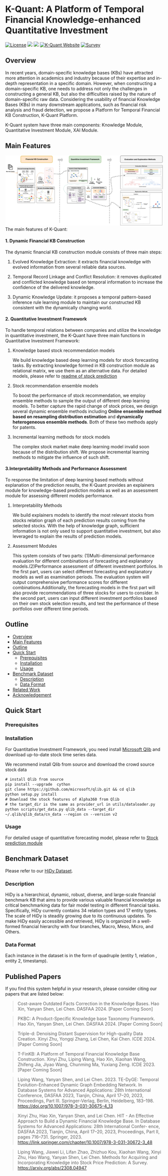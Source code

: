# K-Quant: A Platform of Temporal Financial Knowledge-enhanced Quantitative Investment

[![License](https://img.shields.io/badge/license-Apache--2.0-blue.svg)](https://www.apache.org/licenses/LICENSE-2.0.html)
![](https://img.shields.io/badge/platform-win%20%7C%20linux-yellow.svg)
![](https://img.shields.io/badge/python--language-2.7-red.svg)
[![K-Quant Website](https://img.shields.io/website-up-down-green-red/https/shields.io.svg?label=K-Quant%20website)](http://lccpu22.cse.ust.hk:8003/new/index.html#/welcome)
[![Survey](https://img.shields.io/badge/Survey%20%E2%AD%90-%23FF8000)](https://arxiv.org/abs/2308.04947)

## Overview
In recent years, domain-specific knowledge bases (KBs) have attracted more attention in academics and industry because of their expertise and in-depth representation in a specific domain. However, when constructing a domain-specific KB, one needs to address not only the challenges in constructing a general KB, but also the difficulties raised by the nature of domain-specific raw data. Considering the usability of financial Knowledge Bases (KBs) in many downstream applications, such as financial risk analysis and fraud detection, we propose a Platform for Temporal Financial KB Construction, K-Quant Platform. 

K-Quant system have three main components: Knowledge Module, Quantitative Investment Module, XAI Module.

## Main Features
![overview](logo/demo_overview.png)
The main features of K-Quant:

#### 1. Dynamic Financial KB Construction

The dynamic financial KB construction module consists of three main steps:

1. Evolved Knowledge Extraction: it extracts financial knowledge with evolved information from several reliable data sources.

2. Temporal Record Linkage and Conflict Resolution: it removes duplicated and conflicted knowledge based on temporal information to increase the confidence of the delivered knowledge.

3. Dynamic Knowledge Update: it proposes a temporal pattern-based inference rule learning module to maintain our constructed KB consistent with the dynamically changing world.

#### 2. Quantitative Investment Framework
To handle temporal relations between companies and utilize the knowledge in quantitative investment, the K-Quant have three main functions in Quantitative Investment Framework:
  1. Knowledge based stock recommendation models

     We build knowledge based deep learning models for stock forecasting tasks. By extracting knowledge formed in KB construction module as relational matrix, we use them as an alternative data. For detailed models, please refer to [readme of stock prediction](Model/model_pool/README.md)
  2. Stock recommendation ensemble models 

     To boost the performance of stock recommendation, we employ ensemble methods to sample the output of different deep learning models. To better capture the rapid change of stock prices, we design several dynamic ensemble methods including **Online ensemble method based on resampling distribution estimation** and **dynamically heterogeneous ensemble methods**. Both of these two methods apply for patents.
  3. Incremental learning methods for stock models

     The complex stock market make deep learning model invalid soon because of the distribution shift. We propose incremental learning methods to mitigate the influence of such shift.

#### 3.Interpretability Methods and Performance Assessment
To response the limitation of deep learning based methods without explanation of the prediction results, the K-Quant provides an explainers module for knowledge-based prediction models as well as an assessment module for assessing different models performance.
  1. Interpretability Methods
    
     We build explainers models to identify the most relevant stocks from stocks relation graph of each prediction results coming from the selected stocks. With the help of knowledge graph, sufficient information is not only used to support quantitative investment, but also leveraged to explain the results of prediction models.
  2. Assessment Modules
    
     This system consists of two parts: (1)Multi-dimensional performance evaluation for different combinations of forecasting and explanatory models.(2)Performance assessment of different investment portfolios.
     In the first part, users can select different forecasting and explanatory models as well as examination periods. The evaluation system will output comprehensive performance scores for different combinations.Additionally, the forecasting models in the first part will also provide recommendations of three stocks for users to consider.
  In the second part, users can input different investment portfolios based on their own stock selection results, and test the performance of these portfolios over different time periods.


    

<!-- TOC -->

## Outline

- [Overview](#overview)
- [Main Features](#main-features)
- [Outline](#outline)
- [Quick Start](#quick-start)
  - [Prerequisites](#prerequisites)
  - [Installation](#installation)
  - [Usage](#usage)
- [Benchmark Dataset](#benchmark-dataset)
  - [Description](#description)
  - [Data Format](#data-format)
- [Related Work](#related-work)
- [Acknowledgement](#acknowledgement)

<!-- /TOC -->

## Quick Start

### Prerequisites

### Installation
For Quantitative Investment Framework, you need install [Microsoft Qlib](https://github.com/microsoft/qlib) 
and download up-to-date stock time series data.

We recommend install Qlib from source and download the crowd source stock data
    
```
# install Qlib from source
pip install --upgrade  cython
git clone https://github.com/microsoft/qlib.git && cd qlib
python setup.py install
# Download the stock features of Alpha360 from Qlib
# the target_dir is the same as provider_url in utils/dataloader.py
python scripts/get_data.py qlib_data --target_dir ~/.qlib/qlib_data/cn_data --region cn --version v2    
```
### Usage
For detailed usage of quantitative forecasting model, please refer to 
[Stock prediction module](Model/model_pool/README.md)

## Benchmark Dataset
Please refer to our [HiDy Dataset](https://github.com/K-Quant/HiDy).

### Description
HiDy is a hierarchical, dynamic, robust, diverse, and large-scale financial benchmark KB that aims to provide various valuable financial knowledge as critical benchmarking data for fair model testing in different financial tasks. Specifically, HiDy currently contains 34 relation types and 17 entity types. The scale of HiDy is steadily growing due to its continuous updates. To make HiDy easily accessible and retrieved, HiDy is organized in a well-formed financial hierarchy with four branches, Macro, Meso, Micro, and Others.


### Data Format

Each instance in the dataset is in the form of quadruple (entity 1, relation , entity 2, timestamp).


## Published Papers

If you find this system helpful in your research, please consider citing our papers that are listed below:

> Cost-aware Outdated Facts Correction in the Knowledge Bases. Hao Xin, Yanyan Shen, Lei Chen. DASFAA 2024. [Paper Coming Soon]

> PKBC: A Product-Specific Knowledge base Taxonomy Framework. Hao Xin, Yanyan Shen, Lei Chen. DASFAA 2024. [Paper Coming Soon]

> Triple-d: Denoising Distant Supervision for High-quality Data Creation. Xinyi Zhu, Yongqi Zhang, Lei Chen, Kai Chen. ICDE 2024. [Paper Coming Soon]

> T-FinKB: A Platform of Temporal Financial Knowledge Base Construction. Xinyi Zhu, Liping Wang, Hao Xin, Xiaohan Wang, Zhifeng Jia, Jiyao Wang, Chunming Ma, Yuxiang Zeng. ICDE 2023. [Paper Coming Soon]

> Liping Wang, Yanyan Shen, and Lei Chen. 2023. TE-DyGE: Temporal Evolution-Enhanced Dynamic Graph Embedding Network. In Database Systems for Advanced Applications: 28th International Conference, DASFAA 2023, Tianjin, China, April 17–20, 2023, Proceedings, Part III. Springer-Verlag, Berlin, Heidelberg, 183–198. https://doi.org/10.1007/978-3-031-30675-4_13

> Xinyi Zhu, Hao Xin, Yanyan Shen, and Lei Chen. 
HIT - An Effective Approach to Build a Dynamic Financial Knowledge Base. In Database Systems for Advanced Applications: 28th International Confer- ence, DASFAA 2023, Tianjin, China, April 17–20, 2023, Proceedings, Part II, pages 716–731. Springer, 2023. https://link.springer.com/chapter/10.1007/978-3-031-30672-3_48

> Liping Wang, Jiawei Li, Lifan Zhao, Zhizhuo Kou, Xiaohan Wang, Xinyi Zhu, Hao Wang, Yanyan Shen, Lei Chen.
Methods for Acquiring and Incorporating Knowledge into Stock Price Prediction: A Survey. https://arxiv.org/abs/2308.04947


